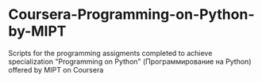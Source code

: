 # Coursera-Programming-on-Python-by-MIPT
Scripts for the programming assigments completed to achieve specialization "Programming on Python" (Программирование на Python) offered by MIPT on Coursera
